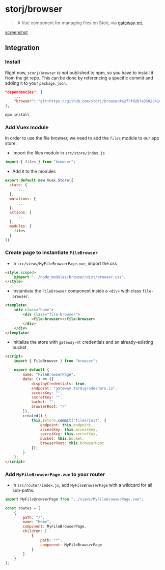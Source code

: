# storj/browser

> A Vue component for managing files on Storj, via [gateway-mt](https://github.com/storj/gateway-mt).

[screenshot](./screenshot.png)

## Integration

### Install

Right now, `storj/browser` is not published to npm, so you have to install it from the git repo. This can be done by referencing a specific commit and adding it to your `package.json`.

```json
"dependencies": {
    ...
    "browser": "git+https://github.com/storj/browser#e2f7fd2b7a8502c41ca13b5fa0987df659e58efa",
},
```

```bash
npm install
```

### Add Vuex module

In order to use the file browser, we need to add the `files` module to our app store.

-   Import the files module in `src/store/index.js`

```javascript
import { files } from "browser";
```

-   Add it to the modules

```javascript
export default new Vuex.Store({
  state: {
      ...
  },
  mutations: {
      ...
  },
  actions: {
      ...
  },
  modules: {
    files
  }
})
```

### Create page to instantiate `FileBrowser`

-   In `src/views/MyFileBrowserPage.vue`, import the css

```html
<style scoped>
	@import "../node_modules/browser/dist/browser.css";
</style>
```

-   Instantiate the `FileBrowser` component inside a `<div>` with class `file-browser`.

```html
<template>
	<div class="home">
		<div class="file-browser">
			<file-browser></file-browser>
		</div>
	</div>
</template>
```

-   Initialize the store with `gateway-mt` credentials and an already-existing bucket

```html
<script>
	import { FileBrowser } from "browser";

	export default {
		name: "FileBrowserPage",
		data: () => ({
			displayCredentials: true,
			endpoint: "gateway.tardigradeshare.io",
			accessKey: "",
			secretKey: "",
			bucket: "",
			browserRoot: "/"
		}),
		created() {
			this.$store.commit("files/init", {
				endpoint: this.endpoint,
				accessKey: this.accessKey,
				secretKey: this.secretKey,
				bucket: this.bucket,
				browserRoot: this.browserRoot
			});
		}
	};
</script>
```

### Add `MyFileBrowserPage.vue` to your router

-   In `src/router/index.js`, add `MyFileBrowserPage` with a wildcard for all sub-paths.

```javascript
import MyFileBrowserPage from "../views/MyFileBrowserPage.vue";

const routes = [
	{
		path: "/",
		name: "Home",
		component: MyFileBrowserPage,
		children: [
			{
				path: "*",
				component: MyFileBrowserPage
			}
		]
	}
];
```
